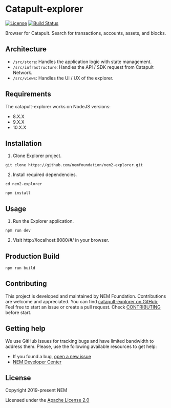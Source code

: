 # Catapult-explorer

[![License](https://img.shields.io/badge/License-Apache%202.0-blue.svg)](https://opensource.org/licenses/Apache-2.0)
[![Build Status](https://travis-ci.org/nemfoundation/nem2-explorer.svg?branch=master)](https://travis-ci.org/nemfoundation/nem2-explorer)


Browser for Catapult. Search for transactions, accounts, assets, and blocks.

## Architecture

* `/src/store`: Handles the application logic with state management.
* `/src/infrastructure`: Handles the API / SDK request from Catapult Network.
* `/src/views`: Handles the UI / UX of the explorer.

## Requirements

The catapult-explorer works on NodeJS versions:

- 8.X.X
- 9.X.X
- 10.X.X

## Installation

1. Clone Explorer project.

```
git clone https://github.com/nemfoundation/nem2-explorer.git
```

2. Install required dependencies.

```
cd nem2-explorer

npm install
```

## Usage

1. Run the Explorer application.

```
npm run dev
```

2. Visit http://localhost:8080/#/ in your browser.

## Production Build

```
npm run build
```


## Contributing

This project is developed and maintained by NEM Foundation. Contributions are welcome and appreciated. You can find [catapult-explorer on GitHub][self];
Feel free to start an issue or create a pull request. Check [CONTRIBUTING](CONTRIBUTING.md) before start.

## Getting help

We use GitHub issues for tracking bugs and have limited bandwidth to address them.
Please, use the following available resources to get help:

- If you found a bug, [open a new issue][issues]
- [NEM Developer Center][docs]

## License

Copyright 2019-present NEM

Licensed under the [Apache License 2.0](LICENSE)

[self]: https://github.com/nemfoundation/catapult-explorer
[docs]: https://nemtech.github.io
[issues]: https://github.com/nemfoundation/catapult-explorer/issues
